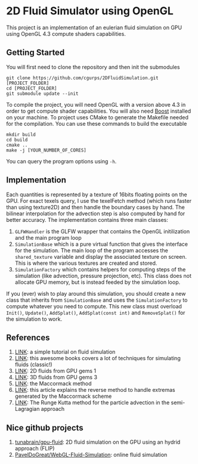 # 2D Fluid Simulator using OpenGL 
This project is an implementation of an eulerian fluid simulation on GPU using OpenGL 4.3 compute shaders capabilities.
## Getting Started
You will first need to clone the repository
and then init the submodules
```
git clone https://github.com/cgurps/2DFluidSimulation.git [PROJECT_FOLDER]
cd [PROJECT_FOLDER]
git submodule update --init
```
To compile the project, you will need OpenGL with a version above 4.3 in order to get compute shader capabilities. 
You will also need [Boost](https://www.boost.org/) installed on your machine. To project uses CMake to generate 
the Makefile needed for the compilation. You can use these commands to build the executable
```
mkdir build
cd build
cmake ..
make -j [YOUR_NUMBER_OF_CORES]
```
You can query the program options using `-h`.

## Implementation
Each quantities is represented by a texture of 16bits floating points on the GPU. For exact texels query, 
I use the texelFetch method (which runs faster than using texture2D) and then handle the boundary cases 
by hand. The bilinear interpolation for the advection step is also computed by hand for better accuracy. 
The implementation contains three main classes:
1. `GLFWHandler` is the GLFW wrapper that contains the OpenGL initilization and the main program loop
2. `SimulationBase` which is a pure virtual function that gives the interface for the simulation. 
The main loop of the program accesses the `shared_texture` variable and display the associated texture on screen. 
This is where the various textures are created and stored.
3. `SimulationFactory` which contains helpers for computing steps of the simulation (like advection, 
    pressure projection, etc). This class does not allocate GPU memory, but is instead feeded by the simulation loop.

If you (ever) wish to play around this simulation, you should create a new class that inherits from `SimulationBase` and uses the 
`SimulationFactory` to compute whatever you need to compute. This new class must overload `Init()`, `Update()`, `AddSplat()`, 
  `AddSplat(const int)` and `RemoveSplat()` for the simulation to work.

## References
1. [LINK](http://jamie-wong.com/2016/08/05/webgl-fluid-simulation/): a simple tutorial on fluid simulation
2. [LINK](https://www.cs.ubc.ca/~rbridson/fluidsimulation/fluids_notes.pdf): this awesome books covers a lot of techniques for simulating fluids (classic!)
3. [LINK](https://cg.informatik.uni-freiburg.de/intern/seminar/gridFluids_GPU_Gems.pdf): 2D fluids from GPU gems 1
4. [LINK](https://www.cs.cmu.edu/~kmcrane/Projects/GPUFluid/): 3D fluids from GPU gems 3
5. [LINK](http://physbam.stanford.edu/~fedkiw/papers/stanford2006-09.pdf): the Maccormack method
6. [LINK](https://pdfs.semanticscholar.org/e1b5/f19526125df4de425f00f74a5271898e3258.pdf): this article explains the reverse method to handle extremas generated by the Maccormack scheme
7. [LINK](https://en.wikipedia.org/wiki/Runge%E2%80%93Kutta_methods): The Runge Kutta method for the particle advection in the semi-Lagragian approach

## Nice github projects
1. [tunabrain/gpu-fluid](https://github.com/tunabrain/gpu-fluid): 2D fluid simulation on the GPU using an hydrid approach (FLIP)
2. [PavelDoGreat/WebGL-Fluid-Simulation](https://github.com/PavelDoGreat/WebGL-Fluid-Simulation): online fluid simulation


